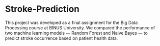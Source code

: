 # Stroke-Prediction
This project was developed as a final assignment for the Big Data Processing course at BINUS University. We compared the performance of two machine learning models — Random Forest and Naive Bayes — to predict stroke occurrence based on patient health data.
